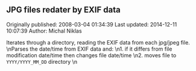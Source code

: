 ## JPG files redater by EXIF data 
Originally published: 2008-03-04 01:34:39 
Last updated: 2014-12-11 10:07:39 
Author: Michal Niklas 
 
Iterates through a directory, reading the EXIF data from each jpg/jpeg file.\nParses the date/time from EXIF data and:\n1. if it differs from file modification date/time then changes file date/time\n2. moves file to `YYYY/YYYY_MM_DD` directory\n